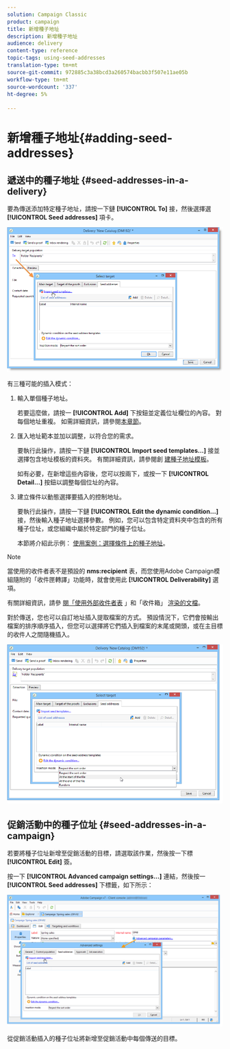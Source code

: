 ```yaml
---
solution: Campaign Classic
product: campaign
title: 新增種子地址
description: 新增種子地址
audience: delivery
content-type: reference
topic-tags: using-seed-addresses
translation-type: tm+mt
source-git-commit: 972885c3a38bcd3a260574bacbb3f507e11ae05b
workflow-type: tm+mt
source-wordcount: '337'
ht-degree: 5%

---
```



# 新增種子地址{#adding-seed-addresses}

## 遞送中的種子地址 {#seed-addresses-in-a-delivery}

要為傳送添加特定種子地址，請按一下鏈 **[!UICONTROL To]** 接，然後選擇選 **[!UICONTROL Seed addresses]** 項卡。

![](assets/s_ncs_user_edit_del_addresses_tab.png)

有三種可能的插入模式：

1. 輸入單個種子地址。

   若要這麼做，請按一 **[!UICONTROL Add]** 下按鈕並定義位址欄位的內容。 對每個地址重複。 如需詳細資訊，請參閱[本章節](../../message-center/using/managing-seed-addresses-in-transactional-messages.md#creating-a-seed-address)。

1. 匯入地址範本並加以調整，以符合您的需求。

   要執行此操作，請按一下鏈 **[!UICONTROL Import seed templates...]** 接並選擇包含地址模板的資料夾。 有關詳細資訊，請參閱創 [建種子地址模板](../../delivery/using/creating-seed-addresses.md#creating-seed-address-templates)。

   如有必要，在新增這些內容後，您可以按兩下，或按一下 **[!UICONTROL Detail...]** 按鈕以調整每個位址的內容。

1. 建立條件以動態選擇要插入的控制地址。

   要執行此操作，請按一下鏈 **[!UICONTROL Edit the dynamic condition...]** 接，然後輸入種子地址選擇參數。 例如，您可以包含特定資料夾中包含的所有種子位址，或您組織中屬於特定部門的種子位址。

   本節將介紹此示例： [使用案例：選擇條件上的種子地址](../../delivery/using/use-case--selecting-seed-addresses-on-criteria.md)。

>[!NOTE]
>
>當使用的收件者表不是預設的 **nms:recipient** 表，而您使用Adobe Campaign模組隨附的「收件匣轉譯」功能時，就會使用此 **[!UICONTROL Deliverability]** 選項。
>
>有關詳細資訊，請參 [閱「使用外部收件者表](../../delivery/using/using-an-external-recipient-table.md) 」和「收件箱」 [渲染的文檔](../../delivery/using/inbox-rendering.md)。

對於傳送，您也可以自訂地址插入提取檔案的方式。 預設情況下，它們會按輸出檔案的排序順序插入，但您可以選擇將它們插入到檔案的末尾或開頭，或在主目標的收件人之間隨機插入。

![](assets/s_ncs_user_edit_del_addresses_sort.png)

## 促銷活動中的種子位址 {#seed-addresses-in-a-campaign}

若要將種子位址新增至促銷活動的目標，請選取該作業，然後按一下標 **[!UICONTROL Edit]** 簽。

按一下 **[!UICONTROL Advanced campaign settings...]** 連結，然後按一 **[!UICONTROL Seed addresses]** 下標籤，如下所示：

![](assets/s_ncs_user_edit_op_addresses_tab.png)

從促銷活動插入的種子位址將新增至促銷活動中每個傳送的目標。
